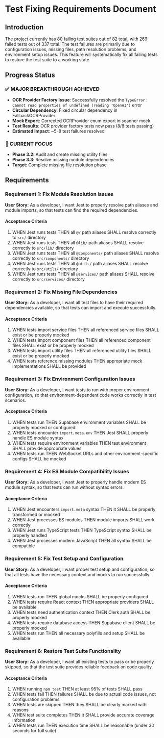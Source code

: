 # Test Fixing Requirements Document

## Introduction

The project currently has 80 failing test suites out of 82 total, with 269 failed tests out of 337 total. The test failures are primarily due to configuration issues, missing files, path resolution problems, and environment setup issues. This feature will systematically fix all failing tests to restore the test suite to a working state.

## Progress Status

### ✅ **MAJOR BREAKTHROUGH ACHIEVED**
- **OCR Provider Factory Issue**: Successfully resolved the `TypeError: Cannot read properties of undefined (reading 'OpenAI')` error
- **Circular Dependency**: Fixed circular dependency in FallbackOCRProvider
- **Mock Export**: Corrected OCRProvider enum export in scanner mock
- **Test Results**: OCR provider factory tests now pass (8/8 tests passing)
- **Estimated Impact**: ~5-8 test failures resolved

### 🔄 **CURRENT FOCUS**
- **Phase 3.2**: Audit and create missing utility files
- **Phase 3.3**: Resolve missing module dependencies
- **Target**: Complete missing file resolution phase

## Requirements

### Requirement 1: Fix Module Resolution Issues

**User Story:** As a developer, I want Jest to properly resolve path aliases and module imports, so that tests can find the required dependencies.

#### Acceptance Criteria

1. WHEN Jest runs tests THEN all `@/` path aliases SHALL resolve correctly to `src/` directory
2. WHEN Jest runs tests THEN all `@lib/` path aliases SHALL resolve correctly to `src/lib/` directory  
3. WHEN Jest runs tests THEN all `@components/` path aliases SHALL resolve correctly to `src/components/` directory
4. WHEN Jest runs tests THEN all `@utils/` path aliases SHALL resolve correctly to `src/utils/` directory
5. WHEN Jest runs tests THEN all `@services/` path aliases SHALL resolve correctly to `src/services/` directory

### Requirement 2: Fix Missing File Dependencies

**User Story:** As a developer, I want all test files to have their required dependencies available, so that tests can import and execute successfully.

#### Acceptance Criteria

1. WHEN tests import service files THEN all referenced service files SHALL exist or be properly mocked
2. WHEN tests import component files THEN all referenced component files SHALL exist or be properly mocked
3. WHEN tests import utility files THEN all referenced utility files SHALL exist or be properly mocked
4. WHEN tests reference missing modules THEN appropriate mock implementations SHALL be provided

### Requirement 3: Fix Environment Configuration Issues

**User Story:** As a developer, I want tests to run with proper environment configuration, so that environment-dependent code works correctly in test scenarios.

#### Acceptance Criteria

1. WHEN tests run THEN Supabase environment variables SHALL be properly mocked or configured
2. WHEN tests encounter `import.meta.env` THEN Jest SHALL properly handle ES module syntax
3. WHEN tests require environment variables THEN test environment SHALL provide appropriate values
4. WHEN tests run THEN WebSocket URLs and other environment-specific configs SHALL be mocked

### Requirement 4: Fix ES Module Compatibility Issues

**User Story:** As a developer, I want Jest to properly handle modern ES module syntax, so that tests can run without syntax errors.

#### Acceptance Criteria

1. WHEN Jest encounters `import.meta` syntax THEN it SHALL be properly transformed or mocked
2. WHEN Jest processes ES modules THEN module imports SHALL work correctly
3. WHEN Jest runs TypeScript tests THEN TypeScript syntax SHALL be properly handled
4. WHEN Jest processes modern JavaScript THEN all syntax SHALL be compatible

### Requirement 5: Fix Test Setup and Configuration

**User Story:** As a developer, I want proper test setup and configuration, so that all tests have the necessary context and mocks to run successfully.

#### Acceptance Criteria

1. WHEN tests run THEN global mocks SHALL be properly configured
2. WHEN tests require React context THEN appropriate providers SHALL be available
3. WHEN tests need authentication context THEN Clerk auth SHALL be properly mocked
4. WHEN tests require database access THEN Supabase client SHALL be properly mocked
5. WHEN tests run THEN all necessary polyfills and setup SHALL be available

### Requirement 6: Restore Test Suite Functionality

**User Story:** As a developer, I want all existing tests to pass or be properly skipped, so that the test suite provides reliable feedback on code quality.

#### Acceptance Criteria

1. WHEN running `npm test` THEN at least 95% of tests SHALL pass
2. WHEN tests fail THEN failures SHALL be due to actual code issues, not configuration problems
3. WHEN tests are skipped THEN they SHALL be clearly marked with reasons
4. WHEN test suite completes THEN it SHALL provide accurate coverage information
5. WHEN tests run THEN execution time SHALL be reasonable (under 30 seconds for full suite)